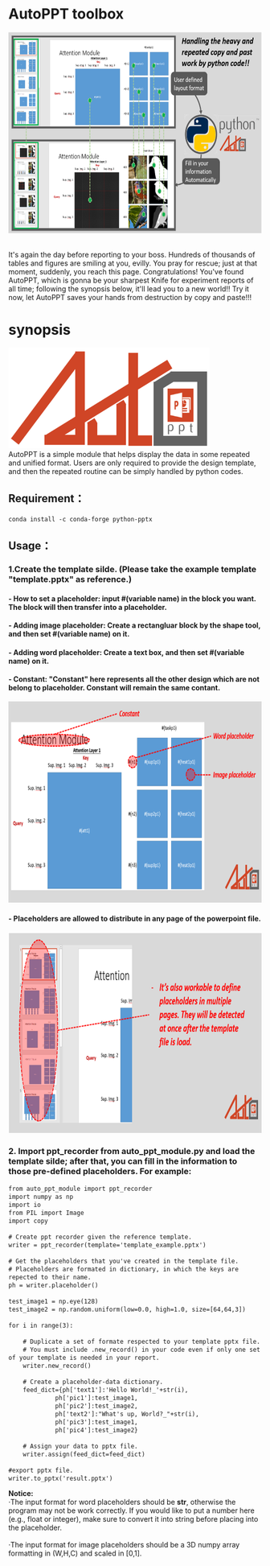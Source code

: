 # AutoPPT toolbox
 <img src="./figure_for_readme/autoppt_tieser.PNG" alt="Italian Trulli" 
 width="800" 
 height="400">

<br>It's again the day before reporting to your boss. Hundreds of thousands of tables and figures are smiling at you, evilly. You pray for rescue; just at that moment, suddenly, you reach this page. Congratulations! You've found AutoPPT, which is gonna be your sharpest Knife for experiment reports of all time; following the synopsis below, it'll lead you to a new world!! Try it now, let AutoPPT saves your hands from destruction by copy and paste!!!</br>

# synopsis
 <img src="./figure_for_readme/LOGO.PNG" alt="Italian Trulli" 
 width="400" 
 height="200">
<br>AutoPPT is a simple module that helps display the data in some repeated and unified format. Users are only required to provide the design template, and then the repeated routine can be simply handled by python codes.</br>
## Requirement：</br>
`conda install -c conda-forge python-pptx` 

## Usage： </br>

### 1.Create the template silde. (Please take the example template "template.pptx" as reference.)
#### - How to set a placeholder: input #(variable name) in the block you want. The block will then transfer into a placeholder.
#### - Adding image placeholder: Create a rectangluar block by the shape tool, and then set #(variable name) on it.
#### - Adding word placeholder: Create a text box, and then set #(variable name) on it.
#### - Constant: "Constant" here represents all the other design which are not belong to placeholder. Constant will remain the same contant.
 <img src="./figure_for_readme/template.PNG" alt="Italian Trulli" 
 width="800" 
 height="400">
 </br>
 #### - Placeholders are allowed to distribute in any page of the powerpoint file.
 <img src="./figure_for_readme/template2.PNG" alt="Italian Trulli" 
 width="800" 
 height="400">
 </br>


### 2. Import ppt_recorder from auto_ppt_module.py and load the template silde; after that, you can fill in the information to those pre-defined placeholders. For example:
```
from auto_ppt_module import ppt_recorder
import numpy as np
import io
from PIL import Image
import copy

# Create ppt recorder given the reference template.
writer = ppt_recorder(template='template_example.pptx')

# Get the placeholders that you've created in the template file. 
# Placeholders are formated in dictionary, in which the keys are repected to their name.
ph = writer.placeholder()

test_image1 = np.eye(128)
test_image2 = np.random.uniform(low=0.0, high=1.0, size=[64,64,3])

for i in range(3):
    
    # Duplicate a set of formate respected to your template pptx file.
    # You must include .new_record() in your code even if only one set of your template is needed in your report.
    writer.new_record()
    
    # Create a placeholder-data dictionary.
    feed_dict={ph['text1']:'Hello World!_'+str(i), 
             ph['pic1']:test_image1,
             ph['pic2']:test_image2,
             ph['text2']:"What's up, World?_"+str(i),
             ph['pic3']:test_image1,
             ph['pic4']:test_image2}

    # Assign your data to pptx file.
    writer.assign(feed_dict=feed_dict)

#export pptx file.
writer.to_pptx('result.pptx')
```
**Notice:**
<br>‧The input format for word placeholders should be **str**, otherwise the program may not be work correctly. If you would like to put a number here (e.g., float or integer), make sure to convert it into string before placing into the placeholder.</br>
<br>‧The input format for image placeholders should be a 3D numpy array formatting in (W,H,C) and scaled in [0,1].</br>

